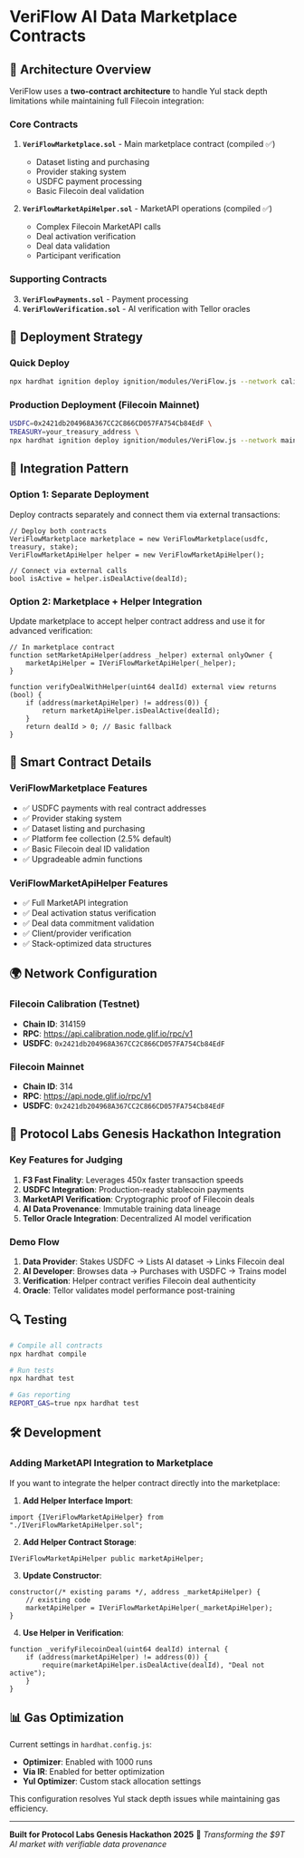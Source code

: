 # VeriFlow AI Data Marketplace Contracts

## 🎯 Architecture Overview

VeriFlow uses a **two-contract architecture** to handle Yul stack depth limitations while maintaining full Filecoin integration:

### Core Contracts

1. **`VeriFlowMarketplace.sol`** - Main marketplace contract (compiled ✅)
   - Dataset listing and purchasing
   - Provider staking system
   - USDFC payment processing
   - Basic Filecoin deal validation

2. **`VeriFlowMarketApiHelper.sol`** - MarketAPI operations (compiled ✅)
   - Complex Filecoin MarketAPI calls
   - Deal activation verification
   - Deal data validation
   - Participant verification

### Supporting Contracts

3. **`VeriFlowPayments.sol`** - Payment processing
4. **`VeriFlowVerification.sol`** - AI verification with Tellor oracles

## 🚀 Deployment Strategy

### Quick Deploy
```bash
npx hardhat ignition deploy ignition/modules/VeriFlow.js --network calibration
```

### Production Deployment (Filecoin Mainnet)
```bash
USDFC=0x2421db204968A367CC2C866CD057FA754Cb84EdF \
TREASURY=your_treasury_address \
npx hardhat ignition deploy ignition/modules/VeriFlow.js --network mainnet
```

## 🔧 Integration Pattern

### Option 1: Separate Deployment
Deploy contracts separately and connect them via external transactions:

```solidity
// Deploy both contracts
VeriFlowMarketplace marketplace = new VeriFlowMarketplace(usdfc, treasury, stake);
VeriFlowMarketApiHelper helper = new VeriFlowMarketApiHelper();

// Connect via external calls
bool isActive = helper.isDealActive(dealId);
```

### Option 2: Marketplace + Helper Integration
Update marketplace to accept helper contract address and use it for advanced verification:

```solidity
// In marketplace contract
function setMarketApiHelper(address _helper) external onlyOwner {
    marketApiHelper = IVeriFlowMarketApiHelper(_helper);
}

function verifyDealWithHelper(uint64 dealId) external view returns (bool) {
    if (address(marketApiHelper) != address(0)) {
        return marketApiHelper.isDealActive(dealId);
    }
    return dealId > 0; // Basic fallback
}
```

## 📝 Smart Contract Details

### VeriFlowMarketplace Features
- ✅ USDFC payments with real contract addresses
- ✅ Provider staking system
- ✅ Dataset listing and purchasing
- ✅ Platform fee collection (2.5% default)
- ✅ Basic Filecoin deal ID validation
- ✅ Upgradeable admin functions

### VeriFlowMarketApiHelper Features
- ✅ Full MarketAPI integration
- ✅ Deal activation status verification
- ✅ Deal data commitment validation
- ✅ Client/provider verification
- ✅ Stack-optimized data structures

## 🌍 Network Configuration

### Filecoin Calibration (Testnet)
- **Chain ID**: 314159
- **RPC**: https://api.calibration.node.glif.io/rpc/v1
- **USDFC**: `0x2421db204968A367CC2C866CD057FA754Cb84EdF`

### Filecoin Mainnet
- **Chain ID**: 314
- **RPC**: https://api.node.glif.io/rpc/v1
- **USDFC**: `0x2421db204968A367CC2C866CD057FA754Cb84EdF`

## 🎯 Protocol Labs Genesis Hackathon Integration

### Key Features for Judging
1. **F3 Fast Finality**: Leverages 450x faster transaction speeds
2. **USDFC Integration**: Production-ready stablecoin payments
3. **MarketAPI Verification**: Cryptographic proof of Filecoin deals
4. **AI Data Provenance**: Immutable training data lineage
5. **Tellor Oracle Integration**: Decentralized AI model verification

### Demo Flow
1. **Data Provider**: Stakes USDFC → Lists AI dataset → Links Filecoin deal
2. **AI Developer**: Browses data → Purchases with USDFC → Trains model
3. **Verification**: Helper contract verifies Filecoin deal authenticity
4. **Oracle**: Tellor validates model performance post-training

## 🔍 Testing

```bash
# Compile all contracts
npx hardhat compile

# Run tests
npx hardhat test

# Gas reporting
REPORT_GAS=true npx hardhat test
```

## 🛠️ Development

### Adding MarketAPI Integration to Marketplace

If you want to integrate the helper contract directly into the marketplace:

1. **Add Helper Interface Import**:
```solidity
import {IVeriFlowMarketApiHelper} from "./IVeriFlowMarketApiHelper.sol";
```

2. **Add Helper Contract Storage**:
```solidity
IVeriFlowMarketApiHelper public marketApiHelper;
```

3. **Update Constructor**:
```solidity
constructor(/* existing params */, address _marketApiHelper) {
    // existing code
    marketApiHelper = IVeriFlowMarketApiHelper(_marketApiHelper);
}
```

4. **Use Helper in Verification**:
```solidity
function _verifyFilecoinDeal(uint64 dealId) internal {
    if (address(marketApiHelper) != address(0)) {
        require(marketApiHelper.isDealActive(dealId), "Deal not active");
    }
}
```

## 📊 Gas Optimization

Current settings in `hardhat.config.js`:
- **Optimizer**: Enabled with 1000 runs
- **Via IR**: Enabled for better optimization
- **Yul Optimizer**: Custom stack allocation settings

This configuration resolves Yul stack depth issues while maintaining gas efficiency.

---

**Built for Protocol Labs Genesis Hackathon 2025** 🚀
*Transforming the $9T AI market with verifiable data provenance*
